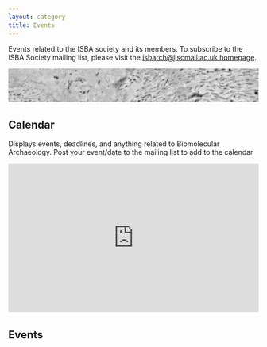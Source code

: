 ```yaml
---
layout: category
title: Events
---
```


Events related to the ISBA society and its members. To subscribe to the ISBA Society mailing list, please visit the [isbarch@jiscmail.ac.uk homepage](https://www.jiscmail.ac.uk/cgi-bin/webadmin?A0=ISBARCH).

![bacteria](/assets/images/banners/bacteria.jpg)

## Calendar

Displays events, deadlines, and anything related to Biomolecular Archaeology. Post your event/date to the mailing list to add to the calendar

<iframe src="https://calendar.google.com/calendar/embed?src=webmaster%40isbarch.org&ctz=Europe%2FBerlin" style="border: 0" width="100%" height="300" frameborder="2" scrolling="no"></iframe>

<!--

## Affiliates and Initiatives

[Standards, Precautions, and Advances in Ancient Metagenomics (SPAAM) Community](https://spaam-community.github.io/about/): a community of researchers focusing on ancient metagenomics. SPAAM supports open science initiatives to find solutions to common challenges and obstacles in the field. SPAAM sponsors collaborative projects, summer schools, a Slack channel, and a yearly workshop. Find out more [here](https://spaam-community.github.io/projects/#minas-mixs-checklist).

[MINAS Working Group](https://spaam-community.github.io/projects/#minas-mixs-checklist): an initiative to develop a MIxS extension checklist designed specifically for ancient metagenomics, as well as collaborating with a working group in ancient human population genetics to develop a more general checklist for ancient DNA, provisionally called the ‘MInAS’ checklist (Minimum INformation about Ancient Sequences’).

-->

## Events

